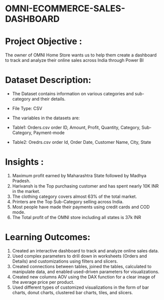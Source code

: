 # OMNI-ECOMMERCE-SALES-DASHBOARD
# Project Objective : 
The owner of OMNI Home Store wants us to help them create a dashboard to track and analyze their online sales across India through Power BI

# Dataset Description:
* The Dataset contains information on various categories and sub-category and their details.
* File Type: CSV

* The variables in the datasets are:
* Table1: Orders.csv order ID, Amount, Profit, Quantity, Category, Sub-Category, Payment-mode
* Table2: Oredrs.csv order Id, Order Date, Customer Name, City, State

# Insights :
1) Maximum profit earned by Maharashtra State followed by Madhya Pradesh.
2) Harivansh is the Top purchasing customer and has spent nearly 10K INR in the market.
3) The clothing category covers almost 63% of the total market.
4) Printers are the Top Sub-Category selling across India.
5) Most people have made their payments using credit cards and COD mode.
6) The Total profit of the OMNI store including all states is 37k INR

# Learning Outcomes:
1) Created an interactive dashboard to track and analyze online sales data.
2) Used complex parameters to drill down in worksheets (Orders and Details) and customizations using filters and slicers.
3) Created connections between tables, joined the tables, calculated to manipulate data, and enabled used-driven parameters for visualizations.
4) Created new columns AOV using the DAX function for a clear image of the average price per product.
5) Used different types of customized visualizations in the form of bar charts, donut charts, clustered bar charts, tiles, and slicers.
